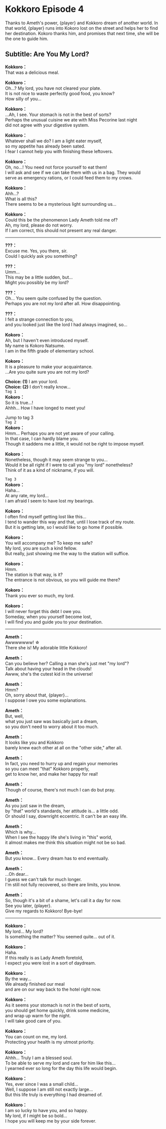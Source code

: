 # Kokkoro Episode 4
Thanks to Ameth's power, {player} and Kokkoro dream of another world. In that world, {player} runs into Kokoro lost on the street and helps her to find her destination. Kokoro thanks him, and promises that next time, she will be the one to guide him.
  
## Subtitle: Are You My Lord?
  
**Kokkoro：**  
That was a delicious meal.  
  
**Kokkoro：**  
Oh...? My lord, you have not cleared your plate.  
It is not nice to waste perfectly good food, you know?  
How silly of you...  
  
**Kokkoro：**  
...Ah, I see. Your stomach is not in the best of sorts?  
Perhaps the unusual cuisine we ate with Miss Pecorine last night  
did not agree with your digestive system.  
  
**Kokkoro：**  
Whatever shall we do? I am a light eater myself,  
so my appetite has already been sated.  
I fear I cannot help you with finishing these leftovers.  
  
**Kokkoro：**  
Oh, no...! You need not force yourself to eat them!  
I will ask and see if we can take them with us in a bag. They would  
serve as emergency rations, or I could feed them to my crows.  
  
**Kokkoro：**  
Ahh...?  
What is all this?  
There seems to be a mysterious light surrounding us...  
  
**Kokkoro：**  
Could this be the phenomenon Lady Ameth told me of?  
Ah, my lord, please do not worry.  
If I am correct, this should not present any real danger.  
  

---  
  
**???：**  
Excuse me. Yes, you there, sir.  
Could I quickly ask you something?  
  
**???：**  
Umm...  
This may be a little sudden, but...  
Might you possibly be my lord?  
  
**???：**  
Oh... You seem quite confused by the question.  
Perhaps you are not my lord after all. How disappointing.  
  
**???：**  
I felt a strange connection to you,  
and you looked just like the lord I had always imagined, so...  
  
**Kokoro：**  
Ah, but I haven't even introduced myself.  
My name is Kokoro Natsume.  
I am in the fifth grade of elementary school.  
  
**Kokoro：**  
It is a pleasure to make your acquaintance.  
...Are you quite sure you are not my lord?  
  
**Choice: (1)**  I am your lord.  
**Choice: (2)**  I don't really know...  
`Tag 1`  
**Kokoro：**  
So it is true...!  
Ahhh... How I have longed to meet you!  
  
Jump to tag 3  
`Tag 2`  
**Kokoro：**  
Hmm... Perhaps you are not yet aware of your calling.  
In that case, I can hardly blame you.  
Though it saddens me a little, it would not be right to impose myself.  
  
**Kokoro：**  
Nonetheless, though it may seem strange to you...  
Would it be all right if I were to call you \"my lord\" nonetheless?  
Think of it as a kind of nickname, if you will.  
  
`Tag 3`  
**Kokoro：**  
Haha...  
At any rate, my lord...  
 I am afraid I seem to have lost my bearings.  
  
**Kokoro：**  
I often find myself getting lost like this...  
I tend to wander this way and that, until I lose track of my route.  
But it is getting late, so I would like to go home if possible.  
  
**Kokoro：**  
You will accompany me? To keep me safe?  
My lord, you are such a kind fellow.  
But really, just showing me the way to the station will suffice.  
  
**Kokoro：**  
Hmm.  
The station is that way, is it?  
The entrance is not obvious, so you will guide me there?  
  
**Kokoro：**  
Thank you ever so much, my lord.  
  
**Kokoro：**  
I will never forget this debt I owe you.  
Someday, when you yourself become lost,  
I will find you and guide you to your destination.  
  

---  
  
**Ameth：**  
Awwwwwww! ☆  
There she is! My adorable little Kokkoro!  
  
**Ameth：**  
Can you believe her? Calling a man she's just met \"my lord\"?  
Talk about having your head in the clouds!  
Awww, she's the cutest kid in the universe!  
  
**Ameth：**  
Hmm?  
Oh, sorry about that, {player}...  
I suppose I owe you some explanations.  
  
**Ameth：**  
But, well,  
what you just saw was basically just a dream,  
so you don't need to worry about it too much.  
  
**Ameth：**  
It looks like you and Kokkoro  
barely knew each other at all on the \"other side,\" after all.  
  
**Ameth：**  
In fact, you need to hurry up and regain your memories  
so you can meet \"that\" Kokkoro properly,  
get to know her, and make her happy for real!  
  
**Ameth：**  
Though of course, there's not much I can do but pray.  
  
**Ameth：**  
As you just saw in the dream,  
by \"that\" world's standards, her attitude is... a little odd.  
Or should I say, downright eccentric. It can't be an easy life.  
  
**Ameth：**  
Which is why...  
When I see the happy life she's living in \"this\" world,  
it almost makes me think this situation might not be so bad.  
  
**Ameth：**  
But you know... Every dream has to end eventually.  
  
**Ameth：**  
...Oh dear...  
I guess we can't talk for much longer.  
I'm still not fully recovered, so there are limits, you know.  
  
**Ameth：**  
So, though it's a bit of a shame, let's call it a day for now.  
See you later, {player}.  
Give my regards to Kokkoro! Bye-bye!  
  

---  
  
**Kokkoro：**  
My lord... My lord?  
Is something the matter? You seemed quite... out of it.  
  
**Kokkoro：**  
Haha.  
If this really is as Lady Ameth foretold,  
I expect you were lost in a sort of daydream.  
  
**Kokkoro：**  
By the way...  
We already finished our meal  
and are on our way back to the hotel right now.  
  
**Kokkoro：**  
As it seems your stomach is not in the best of sorts,  
you should get home quickly, drink some medicine,  
and wrap up warm for the night.  
 I will take good care of you.  
  
**Kokkoro：**  
You can count on me, my lord.  
Protecting your health is my utmost priority.  
  
**Kokkoro：**  
Ahhh... Truly I am a blessed soul.  
To be able to serve my lord and care for him like this...  
I yearned ever so long for the day this life would begin.  
  
**Kokkoro：**  
Yes, ever since I was a small child...  
Well, I suppose I am still not exactly large...  
But this life truly is everything I had dreamed of.  
  
**Kokkoro：**  
I am so lucky to have you, and so happy.  
My lord, if I might be so bold...  
I hope you will keep me by your side forever.  
